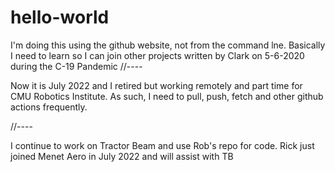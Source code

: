 # hello-world

I'm doing this using the github website, not from the command lne. 
Basically I need to learn so I can join other projects
written by Clark on 5-6-2020 during the C-19 Pandemic
//----

Now it is July 2022 and I retired  but working remotely and part time
for CMU Robotics Institute. As such, I need to pull, push, fetch and
other github actions frequently. 

//----

I continue to work on Tractor Beam and use Rob's repo for code. Rick 
just joined Menet Aero in July 2022 and will assist with TB


